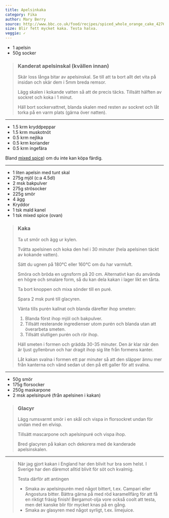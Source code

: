 ```yaml
---
title: Apelsinkaka
category: Fika
author: Mary Berry
source: http://www.bbc.co.uk/food/recipes/spiced_whole_orange_cake_42761
size: Blir fett mycket kaka. Testa halva.
veggie: ✓
---
```


- 1 apelsin
- 50g socker

> ### Kanderat apelsinskal (kvällen innan)
> Skär loss långa bitar av apelsinskal. Se till att ta bort allt det vita på insidan och skär dem i 5mm breda remsor.
> 
> Lägg skalen i kokande vatten så att de precis täcks. Tillsätt hälften av sockret och koka i 1 minut.
> 
> Häll bort sockervattnet, blanda skalen med resten av sockret och låt torka på en varm plats (gärna över natten).

---

- 1.5 krm kryddpeppar
- 1.5 krm muskotnöt
- 0.5 krm nejlika
- 0.5 krm koriander
- 0.5 krm ingefära

Bland [mixed spice](http://www.bbcgoodfood.com/recipes/181605/mixed-spice)) om du inte kan köpa färdig.

---

- 1 liten apelsin med tunt skal
- 275g mjöl (c:a 4.5dl)
- 2 msk bakpulver
- 275g strösocker
- 225g smör
- 4 ägg
- Kryddor
- 1 tsk mald kanel
- 1 tsk mixed spice (ovan)

> ### Kaka
> Ta ut smör och ägg ur kylen.
> 
> Tvätta apelsinen och koka den hel i 30 minuter (hela apelsinen täckt av kokande vatten).
> 
> Sätt du ugnen på 180°C eller 160°C om du har varmluft. 
> 
> Smöra och bröda en ugnsform på 20 cm.
> Alternativt kan du använda en högre och smalare form, så du kan dela kakan i lager likt en tårta.
>
> Ta bort knoppen och mixa sönder till en puré.
> 
> Spara 2 msk puré till glacyren.
> 
> Vänta tills purén kallnat och blanda därefter ihop smeten:
> 
> 1. Blanda först ihop mjöl och bakpulver.
> 2. Tillsätt resterande ingredienser utom purén och blanda utan att överarbeta smeten.
> 3. Tillsätt slutligen purén och rör ihop.
> 
> Häll smeten i formen och grädda 30-35 minuter. Den är klar när den är ljust gyllenbrun och har dragit ihop sig lite från formens kanter.
> 
> Låt kakan svalna i formen ett par minuter så att den släpper ännu mer från kanterna och vänd sedan ut den på ett galler för att svalna.

---

- 50g smör
- 175g florsocker
- 250g maskarpone
- 2 msk apelsinpuré (från apelsinen i kakan)

> ### Glacyr
> Lägg rumsvarmt smör i en skål och vispa in florsockret undan för undan med en elvisp.
> 
> Tillsätt mascarpone och apelsinpuré och vispa ihop.
> 
> Bred glacyren på kakan och dekorera med de kanderade apelsinskalen.

---

> När jag gjort kakan i England har den blivit hur bra som helst. I Sverige har den däremot alltid blivit för söt och kvalmig.
>
> Testa därför att antingen
>
> - Smaka av apelsinpurén med något bittert, t.ex. Campari eller Angostura bitter. Bättra gärna på med röd karamellfärg för att få en riktigt fräsig finish! Bergamot-olja vore också coolt att testa, men det kanske blir för mycket knas på en gång.
> - Smaka av glasyren med något syrligt, t.ex. limejuice.